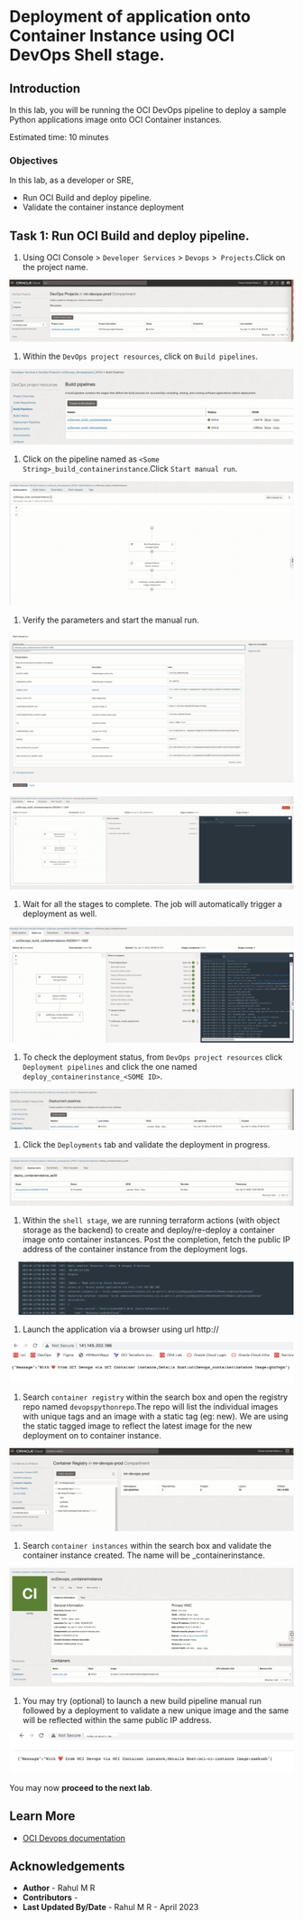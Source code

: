 # Deployment of application onto Container Instance using OCI DevOps Shell stage.

## Introduction

In this lab, you will be running the OCI DevOps pipeline to deploy a sample Python applications image onto OCI Container instances.


Estimated time: 10 minutes

### Objectives

In this lab, as a developer or SRE,

* Run OCI Build and deploy pipeline.
* Validate the container instance deployment

## Task 1: Run OCI Build and deploy pipeline.

1. Using OCI Console > `Developer Services` > `Devops` >` Projects`.Click on the project name.

![oci-devops-projects.png](images/oci-devops-projects.png)

1. Within the `DevOps project resources`, click on `Build pipelines`.

![oci-build-pipelines.png](images/oci-build-pipelines.png)

1. Click on the pipeline named as `<Some String>_build_containerinstance`.Click `Start manual run`.

![oci-build-manual-run-btn.png](images/oci-build-manual-run-btn.png)

1. Verify the parameters and start the manual run.

![oci-build-params.png](images/oci-build-params.png)

![oci-build-run.png](images/oci-build-run.png)

1. Wait for all the stages to complete. The job will automatically trigger a deployment as well.

![oci-build-all-stages-done.png](images/oci-build-all-stages-done.png)

1. To check the deployment status, from `DevOps project resources` click `Deployment pipelines` and click the one named `deploy_containerinstance_<SOME ID>`.

![oci-deploy-pipelines.png](images/oci-deploy-pipelines.png)

1. Click the `Deployments` tab and validate the deployment in progress.

![oci-deployments-accepted.png](images/oci-deployments-accepted.png)

1. Within the `shell stage`, we are running terraform actions (with object storage as the backend) to create and deploy/re-deploy a container image onto container instances. Post the completion, fetch the public IP address of the container instance from the deployment logs.

![oci-deployment-logs.png](images/oci-deployment-logs.png)

1. Launch the application via a browser using url http://<Public IP address>

![oci-ci-public-ip.png](images/oci-ci-public-ip.png)

1. Search `container registry` within the search box and open the registry repo named `devopspythonrepo`.The repo will list the individual images with unique tags and an image with a static tag (eg: new). We are using the static tagged image to reflect the latest image for the new deployment on to container instance.

![oci-ci-images.png](images/oci-ci-images.png)

1. Search `container instances` within the search box and validate the container instance created. The name will be <APP Name>_containerinstance.

![oci-container-instance-details.png](images/oci-container-instance-details.png)

1. You may try (optional) to launch a new build pipeline manual run followed by a deployment to validate a new unique image and the same will be reflected within the same public IP address.

![oci-ci-redeploy.png](images/oci-ci-redeploy.png)

You may now **proceed to the next lab**.

## Learn More

* [OCI Devops documentation](https://docs.oracle.com/en-us/iaas/Content/devops/using/home.htm)


## Acknowledgements

* **Author** - Rahul M R
* **Contributors** -
* **Last Updated By/Date** - Rahul M R - April 2023

